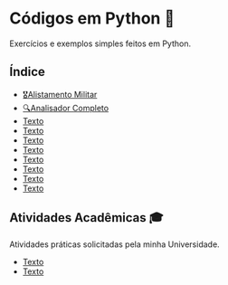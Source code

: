 # Códigos em Python 🐍

Exercícios e exemplos simples feitos em Python.

## Índice

- [🎖️Alistamento Militar](https://github.com/gabriel-alex279/Python/blob/main/Alistamento%20Militar)
- [🔍Analisador Completo](https://github.com/gabriel-alex279/Python/blob/main/Analisador%20Completo)
- [Texto]()
- [Texto]()
- [Texto]()
- [Texto]()
- [Texto]()
- [Texto]()
- [Texto]()
- [Texto]()

  
## Atividades Acadêmicas 🎓

Atividades práticas solicitadas pela minha Universidade.

- [Texto](link)
- [Texto](link)

